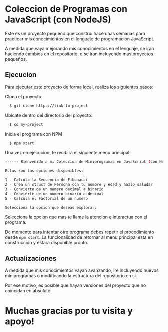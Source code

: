 # Coleccion de Programas con JavaScript (con NodeJS)

Este es un proyecto pequeño que construi hace unas semanas para practicar mis conocimientos en el lenguaje de programacion JavaScript.

A medida que vaya mejorando mis conocimientos en el lenguaje, se iran haciendo cambios en el repositorio, o se iran incluyendo mas proyectos pequeños.

## Ejecucion

Para ejecutar este proyecto de forma local, realiza los siguientes pasos:

Clona el proyecto:

```bash
  $ git clone https://link-to-project
```

Ubicate dentro del directorio del proyecto:

```bash
  $ cd my-project
```

Inicia el programa con NPM

```bash
  $ npm start
```

Una vez en ejecucion, te recibira el siguiente menu principal:

```bash
------ Bienvenido a mi Coleccion de Miniprogramas en JavaScript (con NodeJS) ------

Estas son las opciones disponibles:

1 - Calcula la Secuencia de Fibonacci
2 - Crea un struct de Persona con tu nombre y edad y hazlo saludar
3 - Convierte de un numero decimal a binario
4 - Convierte de un numero binario a decimal
5 - Calcula el Factorial de un numero

Selecciona la opcion que deseas explorar:
```

Selecciona la opcion que mas te llame la atencion e interactua con el programa.

De momento para intentar otro programa debes repetir el procedimiento desde `npm start`. La funcionalidad de retornar al menu principal esta en construccion y estara disponible pronto.

## Actualizaciones

A medida que mis conocimientos vayan avanzando, ire incluyendo nuevos miniprogramas o modificando la estructura del repositorio en si.

Por ese motivo, es posible que hayan versiones del proyecto que no coincidan en absoluto.

# Muchas gracias por tu visita y apoyo!

